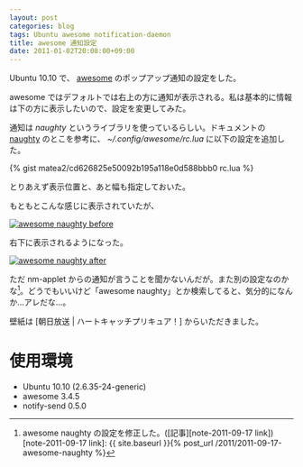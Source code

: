 ```yaml
---
layout: post
categories: blog
tags: Ubuntu awesome notification-daemon
title: awesome 通知設定
date: 2011-01-02T20:08:00+09:00
---
```



Ubuntu 10.10 で、 [awesome] のポップアップ通知の設定をした。

awesome ではデフォルトでは右上の方に通知が表示される。私は基本的に情報は下の方に表示したいので、設定を変更してみた。

<!-- more -->

通知は *naughty* というライブラリを使っているらしい。ドキュメントの [naughty] のとこを参考に、 *~/.config/awesome/rc.lua* に以下の設定を追加した。

{% gist matea2/cd626825e50092b195a118e0d588bbb0 rc.lua %}


とりあえず表示位置と、あと幅も指定しておいた。

もともとこんな感じに表示されていたが、

[![awesome naughty before]][awesome naughty before link]


右下に表示されるようになった。

[![awesome naughty after]][awesome naughty after link]


ただ nm-applet からの通知が言うことを聞かないんだが。また別の設定なのかな[^note-2011-09-17]。どうでもいいけど「awesome naughty」とか検索してると、気分的になんか...アレだな...。

壁紙は [朝日放送 \| ハートキャッチプリキュア！] からいただきました。


# 使用環境

+ Ubuntu 10.10 (2.6.35-24-generic)
+ awesome 3.4.5
+ notify-send 0.5.0



[awesome]: http://awesome.naquadah.org/
[naughty]: http://awesome.naquadah.org/doc/api/modules/naughty.html
[朝日放送 | ハートキャッチプリキュア！]: http://asahi.co.jp/precure/

[awesome naughty before]: https://lh3.googleusercontent.com/gCjx5g47YOg4UD0xR4BG1emku3Qu_ak_Ka-kStHBfI2Yi_w0FhZhdpHUrPnXnoeGsEOxW4fPlcDrJSa6J9Fd3lI47sPohmpIiXfsh73JVI2xlu09k_Lu-N75BJwzMddcuWVS-N9zBQ=w600
[awesome naughty before link]: https://photos.google.com/share/AF1QipM61Sojj33aL2NzOBDKcHQ7nqOGa9Sx-rnAgQzkFDsR5ArblePoauMBiJja8EXM2w/photo/AF1QipN6bfoNPtE7cdJ90OTX0MeKyMf-BP6iYbFOTNgC?key=aHlScGdUYWN2RWNJUVF4RUt3QWxPV1NreHRRVjBR

[awesome naughty after]: https://lh3.googleusercontent.com/z-iDJAWn9Bk2bZNmtyo78KwUzJnVND45yxgyqnNOzZ3BB48ZsjzANELYWKt1Y0Tx59ZpIdIXQKV-PGQe06NlLn6LWnaC73nVzEs3DRzZX2UCziESZZNsYtQPSr63xLjryV4A2EkohA=w600
[awesome naughty after link]: https://photos.google.com/share/AF1QipM61Sojj33aL2NzOBDKcHQ7nqOGa9Sx-rnAgQzkFDsR5ArblePoauMBiJja8EXM2w/photo/AF1QipNpUNZPhoiCTAZcq9d4nhIpo399vWgoooJ_BKqh?key=aHlScGdUYWN2RWNJUVF4RUt3QWxPV1NreHRRVjBR

[^note-2011-09-17]: awesome naughty の設定を修正した。([記事][note-2011-09-17 link])
[note-2011-09-17 link]: {{ site.baseurl }}{% post_url /2011/2011-09-17-awesome-naughty %}
